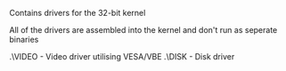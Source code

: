 Contains drivers for the 32-bit kernel

All of the drivers are assembled into the kernel and don't run as seperate binaries

.\VIDEO - Video driver utilising VESA/VBE
.\DISK - Disk driver

